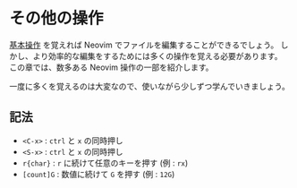 # その他の操作

[基本操作](../minimum-operations.md) を覚えれば Neovim でファイルを編集することができるでしょう。
しかし、より効率的な編集をするためには多くの操作を覚える必要があります。
この章では、数多ある Neovim 操作の一部を紹介します。

一度に多くを覚えるのは大変なので、使いながら少しずつ学んでいきましょう。

## 記法

- `<C-x>` : `ctrl` と `x` の同時押し
- `<S-x>` : `ctrl` と `x` の同時押し
- `r{char}` : `r` に続けて任意のキーを押す (例 : `rx`)
- `[count]G` : 数値に続けて `G` を押す (例 : `12G`)
